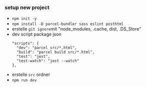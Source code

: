 ### setup new project

- `npm init -y`
- `npm install -D parcel-bundler sass eslint posthtml`
- erstelle `git ignore`mit "node_modules, .cache, dist, .DS_Store"
- dev script package json
  ```
  "scripts": {
    "dev": "parcel src/*.html",
    "build": "parcel build src/*.html",
    "test": "jest",
    "test-watch": "jest --watch"
  },
  ```
- erstelle `src` ordner
- `npm run dev`
